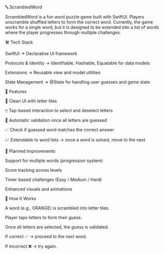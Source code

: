 🔤 ScrambledWord

ScrambledWord is a fun word puzzle game built with SwiftUI.
Players unscramble shuffled letters to form the correct word. Currently, the game works for a single word, but it is designed to be extended into a list of words where the player progresses through multiple challenges.

🛠 Tech Stack

SwiftUI → Declarative UI framework

Protocols & Identity → Identifiable, Hashable, Equatable for data models

Extensions → Reusable view and model utilities

State Management → @State for handling user guesses and game state

🚀 Features

🎨 Clean UI with letter tiles

🖱 Tap-based interaction to select and deselect letters

🔄 Automatic validation once all letters are guessed

✅ Check if guessed word matches the correct answer

📈 Extendable to word lists → once a word is solved, move to the next

🎯 Planned Improvements

Support for multiple words (progression system)

Score tracking across levels

Timer-based challenges (Easy / Medium / Hard)

Enhanced visuals and animations

📖 How It Works

A word (e.g., ORANGE) is scrambled into letter tiles.

Player taps letters to form their guess.

Once all letters are selected, the guess is validated.

If correct ✅ → proceed to the next word.

If incorrect ❌ → try again.
